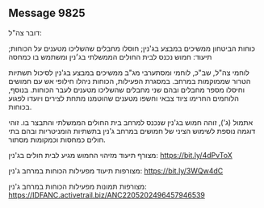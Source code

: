 ## Message 9825

דובר צה"ל:

כוחות הביטחון ממשיכים במבצע בג'נין; חוסלו מחבלים שהשליכו מטענים על הכוחות; תיעוד: חמוש נכנס לבית החולים הממשלתי בג׳נין ומשתמש בו כמחסה

לוחמי צה"ל, שב"כ, לוחמי ומסתערבי מג"ב ממשיכים במבצע בג'נין לסיכול תשתיות הטרור שממוקמות במרחב.
במסגרת הפעילות, הכוחות ניהלו חילופי אש עם חמושים וחיסלו מספר מחבלים ובהם שני מחבלים שהשליכו מטענים לעבר הכוחות.
בנוסף, הלוחמים החרימו ציוד צבאי וחשפו מטענים שהוטמנו מתחת לצירים ויועדו לפגוע בכוחות. 

אתמול (ג'), זוהה חמוש בג'נין שנכנס למרחב בית החולים הממשלתי והתבצר בו.
זוהי דוגמה נוספת לשימוש הציני של חמושים במרחב ג'נין בתשתיות הומניטריות ובהם בתי חולים כמחסות וכמקומות מסתור.

מצורף תיעוד מזיהוי החמוש מגיע לבית חולים בג'נין: https://bit.ly/4dPvToX

מצורפות תיעוד מפעילות הכוחות במרחב ג'נין: https://bit.ly/3WQw4dC

מצורפות תמונות מפעילות הכוחות במרחב ג'נין: https://IDFANC.activetrail.biz/ANC2205202496457946539

